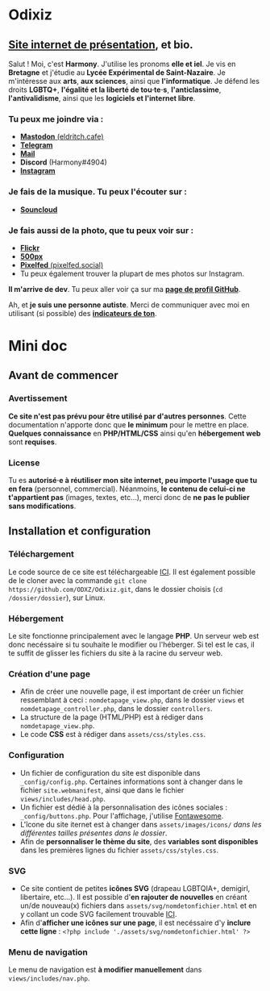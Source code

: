 # Odixiz
## [Site internet de présentation](https://harmony.inakaz.fr/), et bio.

Salut ! Moi, c'est **Harmony**. J'utilise les pronoms **elle et iel**. Je vis en **Bretagne** et j'étudie au **Lycée Expérimental de Saint-Nazaire**.
Je m'intéresse aux **arts**, **aux sciences**, ainsi que **l'informatique**.
Je défend les droits **LGBTQ+**, **l'égalité et la liberté de tou·te·s**, **l'anticlassime**, **l'antivalidisme**, ainsi que les **logiciels et l'internet libre**.

### Tu peux me joindre via : 

* [**Mastodon** (eldritch.cafe)](https://eldritch.cafe/@chasociale) 
* [**Telegram**](https://t.me/odixiz)
* [**Mail**](mailto:odixiz@42l.fr) 
* **Discord** (Harmony#4904)
* [**Instagram**](https://instagram.com/chartiste.bzh)

### Je fais de la musique. Tu peux l'écouter sur : 

* [**Souncloud**](https://soundcloud.com/odixiz)

### Je fais aussi de la photo, que tu peux voir sur :

* [**Flickr**](https://www.flickr.com/people/194672187@N07/)
* [**500px**](https://500px.com/p/odixiz)
* [**Pixelfed** (pixelfed.social)](https://pixelfed.social/Odixiz)
* Tu peux également trouver la plupart de mes photos sur Instagram.

**Il m'arrive de dev**. Tu peux aller voir ça sur ma [**page de profil GitHub**](https://github.com/ODXZ).

Ah, et **je suis une personne autiste**. Merci de communiquer avec moi en utilisant (si possible) des [**indicateurs de ton**](https://toneindicators.carrd.co).

# Mini doc

## Avant de commencer
### Avertissement

**Ce site n'est pas prévu pour être utilisé par d'autres personnes**. Cette documentation n'apporte donc que **le minimum** pour le mettre en place. **Quelques connaissance** en **PHP/HTML/CSS** ainsi qu'en **hébergement web** sont **requises**.

### License

Tu es **autorisé·e à réutiliser mon site internet, peu importe l'usage que tu en fera** (personnel, commercial). Néanmoins, **le contenu de celui-ci ne t'appartient pas** (images, textes, etc...), merci donc de **ne pas le publier sans modifications**.

## Installation et configuration
### Téléchargement

Le code source de ce site est téléchargeable [ICI](https://github.com/ODXZ/Odixiz/archive/refs/heads/main.zip).
Il est également possible de le cloner avec la commande ```git clone https://github.com/ODXZ/Odixiz.git```, dans le dossier choisis (```cd /dossier/dossier```), sur Linux.

### Hébergement

Le site fonctionne principalement avec le langage **PHP**. Un serveur web est donc necéssaire si tu souhaite le modifier ou l'héberger. 
Si tel est le cas, il te suffit de glisser les fichiers du site à la racine du serveur web.

### Création d'une page

* Afin de créer une nouvelle page, il est important de créer un fichier ressemblant à ceci : ```nomdetapage_view.php```, dans le dossier ```views``` et ```nomdetapage_controller.php```, dans le dossier ```controllers```. 
* La structure de la page (HTML/PHP) est à rédiger dans ```nomdetapage_view.php```. 
* Le code **CSS** est à rédiger dans ```assets/css/styles.css```.

### Configuration 

* Un fichier de configuration du site est disponible dans ```_config/config.php```. Certaines informations sont à changer dans le fichier ```site.webmanifest```, ainsi que dans le fichier ```views/includes/head.php```.
* Un fichier est dédié à la personnalisation des icônes sociales : ```_config/buttons.php```. Pour l'affichage, j'utilise [Fontawesome](https://fontawesome.com).
* L'îcone du site iternet est à changer dans ```assets/images/icons/``` *dans les différentes tailles présentes dans le dossier*.
* Afin de **personnaliser le thème du site**, des **variables sont disponibles** dans les premières lignes du fichier ```assets/css/styles.css```.

### SVG

* Ce site contient de petites **icônes SVG** (drapeau LGBTQIA+, demigirl, libertaire, etc...). Il est possible d'**en rajouter de nouvelles** en créant un/de nouveau(x) fichiers dans ```assets/svg/nomdetonfichier.html``` et en y collant un code SVG facilement trouvable [ICI](https://commons.wikimedia.org/wiki/Main_Page).
* Afin d'**afficher une icônes sur une page**, il est necéssaire d'y **inclure cette ligne** : ```<?php include './assets/svg/nomdetonfichier.html' ?>```

### Menu de navigation

Le menu de navigation est **à modifier manuellement** dans ```views/includes/nav.php```. 
